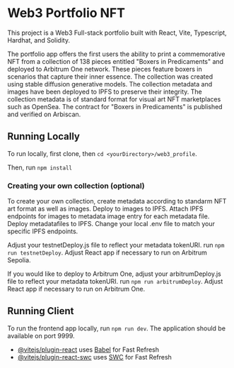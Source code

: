 # Web3 Portfolio NFT

This project is a Web3 Full-stack portfolio built with React, Vite, Typescript, Hardhat, and Solidity.

The portfolio app offers the first users the ability to print a commemorative NFT from a collection of 138 pieces entitled "Boxers in Predicaments" and deployed to Arbitrum One network. These pieces feature boxers in scenarios that capture their inner essence. The collection was created using stable diffusion generative models. The collection metadata and images have been deployed to IPFS to preserve their integrity. The collection metadata is of standard format for visual art NFT marketplaces such as OpenSea. The contract for "Boxers in Predicaments" is published and verified on Arbiscan.

## Running Locally

To run locally, first clone, then `cd <yourDirectory>/web3_profile`.

Then, run `npm install`

### Creating your own collection (optional)

To create your own collection, create metadata according to standarm NFT art format as well as images. Deploy to images to IPFS. Attach IPFS endpoints for images to metadata image entry for each metadata file. Deploy metadatafiles to IPFS. Change your local .env file to match your specific IPFS endpoints. 

Adjust your testnetDeploy.js file to reflect your metadata tokenURI. run `npm run testnetDeploy`. Adjust React app if necessary to run on Arbitrum Sepolia.

If you would like to deploy to Arbitrum One, adjust your arbitrumDeploy.js file to reflect your metadata tokenURI. run `npm run arbitrumDeploy`. Adjust React app if necessary to run on Arbitrum One.

## Running Client

To run the frontend app locally, run `npm run dev`. The application should be available on port 9999.

- [@vitejs/plugin-react](https://github.com/vitejs/vite-plugin-react/blob/main/packages/plugin-react/README.md) uses [Babel](https://babeljs.io/) for Fast Refresh
- [@vitejs/plugin-react-swc](https://github.com/vitejs/vite-plugin-react-swc) uses [SWC](https://swc.rs/) for Fast Refresh
